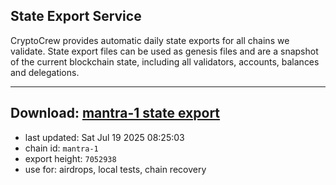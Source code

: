 ## State Export Service
CryptoCrew provides automatic daily state exports for all chains we validate. State export files can be used as genesis files and are a snapshot of the current blockchain state, including all validators, accounts, balances and delegations.

---
**Download: [mantra-1 state export](https://dl-eu2.ccvalidators.com/SERVICE/mantrachain/mantra-1_export_7052938.json)**
---

- last updated: Sat Jul 19 2025 08:25:03
- chain id: `mantra-1`
- export height: `7052938`
- use for: airdrops, local tests, chain recovery
